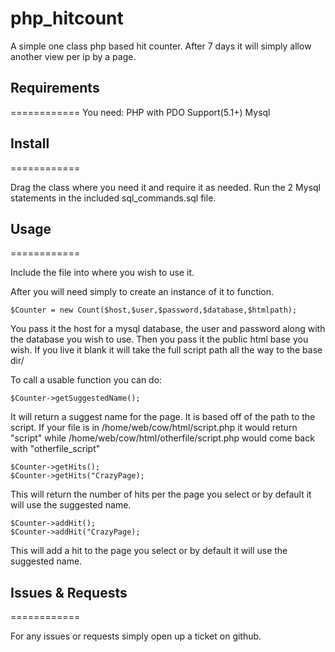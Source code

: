 php_hitcount
============

A simple one class php based hit counter. 
After 7 days it will simply allow another view per ip by a page.

## Requirements
============
You need:
    PHP with PDO Support(5.1+)
    Mysql

## Install
============

Drag the class where you need it and require it as needed. 
Run the 2 Mysql statements in the included sql_commands.sql file.

## Usage
============

Include the file into where you wish to use it.

After you will need simply to create an instance of it to function.
```
$Counter = new Count($host,$user,$password,$database,$htmlpath);
```
You pass it the host for a mysql database, the user and password along with the database you wish to use. Then you pass it the public html base you wish. If you live it blank it will take the full script path all the way to the base dir/


To call a usable function you can do:
```
$Counter->getSuggestedName();
```
It will return a suggest name for the page. It is based off of the path to the script.
If your file is in /home/web/cow/html/script.php it would return "script" while /home/web/cow/html/otherfile/script.php would come back with "otherfile_script"

```
$Counter->getHits();
$Counter->getHits("CrazyPage);
```
This will return the number of hits per the page you select or by default it will use the suggested name.

```
$Counter->addHit();
$Counter->addHit("CrazyPage);
```
This will add a hit to the page you select or by default it will use the suggested name.

## Issues & Requests
============

For any issues or requests simply open up a ticket on github.